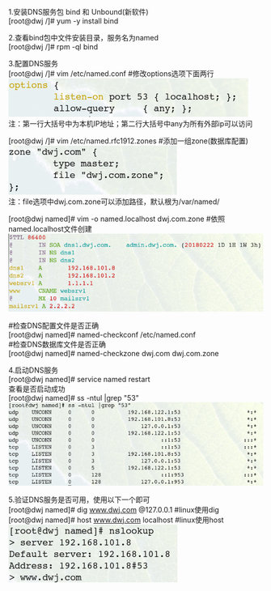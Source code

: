 1.安装DNS服务包 bind 和 Unbound(新软件)<br>
[root@dwj /]# yum -y install bind

2.查看bind包中文件安装目录，服务名为named<br>
[root@dwj /]# rpm -ql bind

3.配置DNS服务<br>
[root@dwj /]# vim /etc/named.conf        #修改options选项下面两行<br>
![image](https://github.com/dwjlw1314/DWJ-PROJECT/raw/master/PictureSource/1.3.1.png)<br>
注：第一行大括号中为本机IP地址；第二行大括号中any为所有外部ip可以访问

[root@dwj /]# vim /etc/named.rfc1912.zones   #添加一组zone(数据库配置)<br>
![image](https://github.com/dwjlw1314/DWJ-PROJECT/raw/master/PictureSource/1.3.2.png)<br>
注：file选项中dwj.com.zone可以添加路径，默认根为/var/named/

[root@dwj named]# vim -o named.localhost dwj.com.zone       #依照named.localhost文件创建<br>
![image](https://github.com/dwjlw1314/DWJ-PROJECT/raw/master/PictureSource/1.3.3.png)

#检查DNS配置文件是否正确<br>
[root@dwj named]# named-checkconf /etc/named.conf<br>
#检查DNS数据库文件是否正确<br>
[root@dwj named]# named-checkzone dwj.com dwj.com.zone

4.启动DNS服务<br>
[root@dwj named]# service named restart<br>
查看是否启动成功<br>
[root@dwj named]# ss -ntul |grep "53"<br>
![image](https://github.com/dwjlw1314/DWJ-PROJECT/raw/master/PictureSource/1.3.4.png)

5.验证DNS服务是否可用，使用以下一个即可<br>
[root@dwj named]# dig www.dwj.com @127.0.0.1                         #linux使用dig<br>
[root@dwj named]# host www.dwj.com localhost                          #linux使用host<br>
![image](https://github.com/dwjlw1314/DWJ-PROJECT/raw/master/PictureSource/1.3.5.png)
